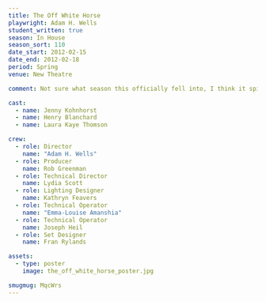 ```yaml
---
title: The Off White Horse
playwright: Adam H. Wells
student_written: true
season: In House
season_sort: 110
date_start: 2012-02-15
date_end: 2012-02-18
period: Spring
venue: New Theatre

comment: Not sure what season this officially fell into, I think it spilled over from the autumn

cast:
  - name: Jenny Kohnhorst
  - name: Henry Blanchard
  - name: Laura Kaye Thomson

crew:
  - role: Director
    name: "Adam H. Wells"
  - role: Producer
    name: Rob Greenman
  - role: Technical Director
    name: Lydia Scott
  - role: Lighting Designer
    name: Kathryn Feavers
  - role: Technical Operator
    name: "Emma-Louise Amanshia"
  - role: Technical Operator
    name: Joseph Heil
  - role: Set Designer
    name: Fran Rylands

assets:
  - type: poster
    image: the_off_white_horse_poster.jpg

smugmug: MqcWrs
---
```


